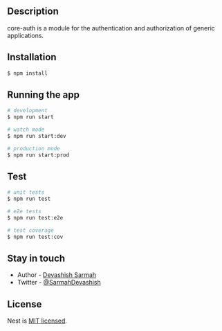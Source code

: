 ## Description

core-auth is a module for the authentication and authorization of generic applications.

## Installation

```bash
$ npm install
```

## Running the app

```bash
# development
$ npm run start

# watch mode
$ npm run start:dev

# production mode
$ npm run start:prod
```

## Test

```bash
# unit tests
$ npm run test

# e2e tests
$ npm run test:e2e

# test coverage
$ npm run test:cov
```

## Stay in touch

- Author - [Devashish Sarmah](https://github.com/devashishSarmah)
- Twitter - [@SarmahDevashish](https://twitter.com/SarmahDevashish)

## License

Nest is [MIT licensed](LICENSE).
